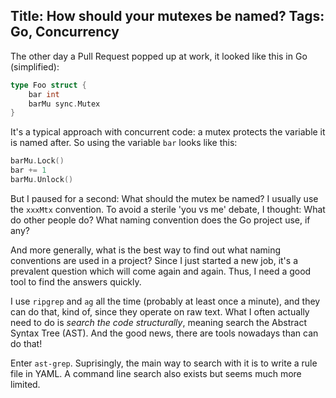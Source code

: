 Title: How should your mutexes be named?
Tags: Go, Concurrency
---

The other day a Pull Request popped up at work, it looked like this in Go (simplified):

```go
type Foo struct {
    bar int
    barMu sync.Mutex
}
```

It's a typical approach with concurrent code: a mutex protects the variable it is named after. So using the variable `bar` looks like this:

```go
barMu.Lock()
bar += 1
barMu.Unlock()
```

But I paused for a second: What should the mutex be named? I usually use the `xxxMtx` convention. To avoid a sterile 'you vs me' debate, I thought: What do other people do? What naming convention does the Go project use, if any? 

And more generally, what is the best way to find out what naming conventions are used in a project? Since I just started a new job, it's a prevalent question which will come again and again. Thus, I need a good tool to find the answers quickly.

I use `ripgrep` and `ag` all the time (probably at least once a minute), and they can do that, kind of, since they operate on raw text. What I often actually need to do is *search the code structurally*, meaning search the Abstract Syntax Tree (AST). And the good news, there are tools nowadays than can do that!

Enter `ast-grep`. Suprisingly, the main way to search with it is to write a rule file in YAML. A command line search also exists but seems much more limited.
